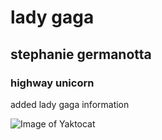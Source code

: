 # lady gaga 
## stephanie germanotta
### highway unicorn


added lady gaga information

![Image of Yaktocat](https://octodex.github.com/images/yaktocat.png)

